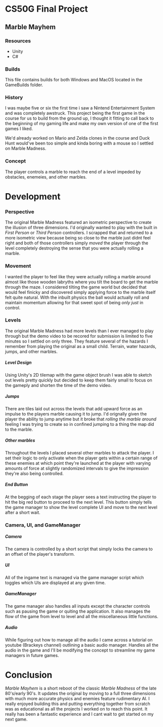 # CS50G Final Project
## Marble Mayhem
### **Resources**
* Unity
* C#
### **Builds**
This file contains builds for both Windows and MacOS located in the GameBuilds folder. 

### **History**
I was maybe five or six the first time i saw a Nintend Entertainment System and was completely awstruck. This project being the first game in the course for us to build from the ground up, I thought it fitting to call back to the beginning of my gaming life and make my own version of one of the first games I liked.

 We'd already worked on Mario and Zelda clones in the course and Duck Hunt would've been too simple and kinda boring with a mouse so I settled on Marble Madness.

 ### **Concept**
 The player controls a marble to reach the end of a level impeded by obstacles, enemeies, and other marbles. 

 # **Development**
 ### **Perspective**
 The original Marble Madness featured an isometric perspective to create the illusion of three dimensions. I'd originally wanted to play with the built in *First Person* or *Third Person* controllers. I scrapped that and returned to a more isometric view because being so close to the marble just didnt feel right and both of those controllers simply *moved* the player through the level completely destroying the sense that you were actually rolling a marble.

 ### **Movement**
 I wanted the player to feel like they were actually rolling a marble around almost like those wooden labryths where you tilt the board to get the marble through the maze. I considered tilting the game world but decided that would feel finicky and discovered simply applying force to the marble itself felt quite natural. With the inbuilt physics the ball would actually roll and maintain momentum allowing for that sweet spot of being *only just* in control.

 ### **Levels**
 The original Marble Madness had more levels than I ever managed to play through but the demo video to be recored for submission is limited to five minutes so I settled on only three. They feature several of the hazards I remember from playing the original as a small child. Terrain, water hazards, jumps, and other marbles.

 ##### **Level Design**
 Using Unity's 2D tilemap with the game object brush I was able to sketch out levels pretty quickly but decided to keep them fairly small to focus on the gameply and shorten the time of the demo video.

 ##### **Jumps**
 There are tiles laid out across the levels that add upward force as an impulse to the players marble causing it to jump. I'd orignally given the player the ability to jump anytime but it broke that *rolling the marble around* feeling I was trying to create so in confined jumping to a thing the map did to the marble. 

 ##### **Other marbles**
 Throughout the levels I placed several other marbles to attack the player. I set their logic to only activate when the player gets within a certain range of these enemies at which point they're launched at the player with varying amounts of force at slightly randomized intervals to give the impression they're also being controlled. 

 ##### **End Button**
 At the begging of each stage the player sees a text instructing the player to hit the big red button to proceed to the next level. This button simply tells the game manager to show the level complete UI and move to the next level after a short wait.

 ### **Camera, UI, and GameManager**
##### **Camera**
The camera is controlled by a short script that simply locks the camera to an offset of the player's transform.

##### **UI**
All of the ingame text is managed via the game manager script which toggles which UIs are displayed at any given time. 

##### **GameManager**
The game manager also handles all inputs except the character controls such as pausing the game or quiting the application. It also manages the flow of the game from level to level and all the miscellaneous little functions. 

##### **Audio**
While figuring out how to manage all the audio I came across a tutorial on youtube (Brackeys channel) outlining a basic audio manager. Handles all the audio in the game and I'll be modifying the concept to streamline my game managers in future games. 

# **Conclusion**
*Marble Mayhem* is a short reboot of the classic *Marble Madness* of the late 80's/early 90's. It updates the original by moving to a full three dimensions with much more accurate physics and enemies feature rudimentary AI. I really enjoyed building this and putting everything together from scratch was as educational as all the projects I worked on to reach this point. It really has been a fantastic experience and I cant wait to get started on my next game. 